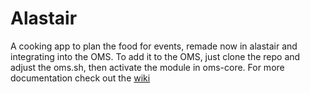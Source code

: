 # Alastair

A cooking app to plan the food for events, remade now in alastair and integrating into the OMS. To add it to the OMS, just clone the repo and adjust the oms.sh, then activate the module in oms-core. For more documentation check out the [wiki](https://oms-project.atlassian.net/wiki/spaces/FOOD)